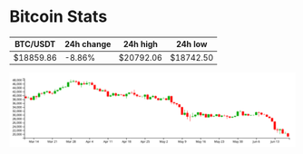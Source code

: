 # Bitcoin Stats

BTC/USDT|24h change|24h high|24h low|
|---|---|---|---|
|$18859.86|-8.86%|$20792.06|$18742.50|

<img src="./chart.svg">
